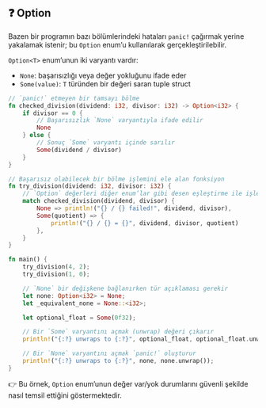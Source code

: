 ## ❓ Option

Bazen bir programın bazı bölümlerindeki hataları `panic!` çağırmak yerine yakalamak istenir; bu `Option` enum’u kullanılarak gerçekleştirilebilir.

`Option<T>` enum’unun iki varyantı vardır:

* `None`: başarısızlığı veya değer yokluğunu ifade eder
* `Some(value)`: `T` türünden bir değeri saran tuple struct

```rust
// `panic!` etmeyen bir tamsayı bölme
fn checked_division(dividend: i32, divisor: i32) -> Option<i32> {
    if divisor == 0 {
        // Başarısızlık `None` varyantıyla ifade edilir
        None
    } else {
        // Sonuç `Some` varyantı içinde sarılır
        Some(dividend / divisor)
    }
}

// Başarısız olabilecek bir bölme işlemini ele alan fonksiyon
fn try_division(dividend: i32, divisor: i32) {
    // `Option` değerleri diğer enum’lar gibi desen eşleştirme ile işlenebilir
    match checked_division(dividend, divisor) {
        None => println!("{} / {} failed!", dividend, divisor),
        Some(quotient) => {
            println!("{} / {} = {}", dividend, divisor, quotient)
        },
    }
}

fn main() {
    try_division(4, 2);
    try_division(1, 0);

    // `None` bir değişkene bağlanırken tür açıklaması gerekir
    let none: Option<i32> = None;
    let _equivalent_none = None::<i32>;

    let optional_float = Some(0f32);

    // Bir `Some` varyantını açmak (unwrap) değeri çıkarır
    println!("{:?} unwraps to {:?}", optional_float, optional_float.unwrap());

    // Bir `None` varyantını açmak `panic!` oluşturur
    println!("{:?} unwraps to {:?}", none, none.unwrap());
}
```

👉 Bu örnek, `Option` enum’unun değer var/yok durumlarını güvenli şekilde nasıl temsil ettiğini göstermektedir.
